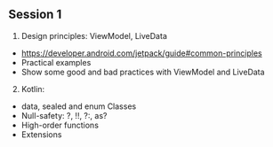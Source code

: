 ## Session 1

1. Design principles: ViewModel, LiveData
  - https://developer.android.com/jetpack/guide#common-principles
  - Practical examples
  - Show some good and bad practices with ViewModel and LiveData

2. Kotlin:
  - data, sealed and enum Classes
  - Null-safety: ?, !!, ?:, as?
  - High-order functions
  - Extensions
